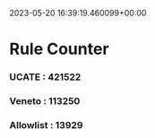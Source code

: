 2023-05-20 16:39:19.460099+00:00
# Rule Counter 
 ### UCATE : 421522

 ### Veneto : 113250

 ### Allowlist : 13929